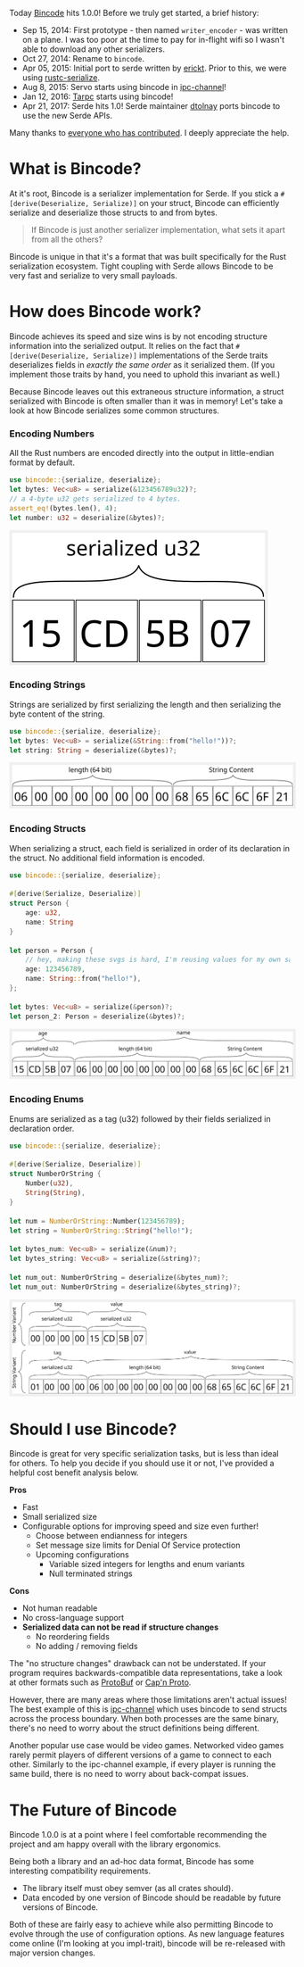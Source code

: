 Today [Bincode](https://github.com/tyoverby/bincode) hits 1.0.0!  Before we truly get started, a brief history:

* Sep 15, 2014: First prototype - then named `writer_encoder` - was written on a plane.  I was too poor at the time to pay for in-flight wifi so I wasn't able to download any other serializers.
* Oct 27, 2014: Rename to `bincode`.
* Apr 05, 2015: Initial port to serde written by [erickt](https://github.com/erickt).
  Prior to this, we were using [rustc-serialize](https://github.com/rust-lang-deprecated/rustc-serialize).
* Aug 8, 2015: Servo starts using bincode in [ipc-channel](https://crates.io/crates/ipc-channel)!
* Jan 12, 2016: [Tarpc](https://github.com/google/tarpc) starts using bincode!
* Apr 21, 2017: Serde hits 1.0!  Serde maintainer [dtolnay](https://github.com/dtolnay)
  ports bincode to use the new Serde APIs.

Many thanks to [everyone who has contributed]( https://github.com/TyOverby/bincode/graphs/contributors).
I deeply appreciate the help.

# What is Bincode?
At it's root, Bincode is a serializer implementation for Serde.
If you stick a `#[derive(Deserialize, Serialize)]` on your struct, Bincode can efficiently
serialize and deserialize those structs to and from bytes.

> If Bincode is just another serializer implementation, what sets it apart from all the others?

Bincode is unique in that it's a format that was built specifically for the Rust serialization
ecosystem.  Tight coupling with Serde allows Bincode to be very fast and serialize to
very small payloads.

# How does Bincode work?
Bincode achieves its speed and size wins is by not encoding structure information
into the serialized output.  It relies on the fact that `#[derive(Deserialize, Serialize)]`
implementations of the Serde traits deserializes fields in _exactly the same order_ as it
serialized them.  (If you implement those traits by hand, you need to uphold this
invariant as well.)

Because Bincode leaves out this extraneous structure information, a struct serialized with Bincode is
often smaller than it was in memory! Let's take a look at how Bincode serializes some common structures.

### Encoding Numbers

All the Rust numbers are encoded directly into the output in little-endian format by default.

```rust
use bincode::{serialize, deserialize};
let bytes: Vec<u8> = serialize(&123456789u32)?;
// a 4-byte u32 gets serialized to 4 bytes.
assert_eq!(bytes.len(), 4);
let number: u32 = deserialize(&bytes)?;
```
<img src="../images/bincode/u32.svg" style="padding: 5px; background:rgb(240, 240, 240)"/>

### Encoding Strings

Strings are serialized by first serializing the length and then serializing the byte content of the string.

```rust
use bincode::{serialize, deserialize};
let bytes: Vec<u8> = serialize(&String::from("hello!"))?;
let string: String = deserialize(&bytes)?;
```

<img src="../images/bincode/string.svg" style="padding: 5px; background:rgb(240, 240, 240)"/>

### Encoding Structs
When serializing a struct, each field is serialized in order of its declaration in the struct.
No additional field information is encoded.

```rust
use bincode::{serialize, deserialize};

#[derive(Serialize, Deserialize)]
struct Person {
    age: u32,
    name: String
}

let person = Person {
    // hey, making these svgs is hard, I'm reusing values for my own sanity.
    age: 123456789,
    name: String::from("hello!"),
};

let bytes: Vec<u8> = serialize(&person)?;
let person_2: Person = deserialize(&bytes)?;
```

<img src="../images/bincode/struct.svg" style="padding: 5px; background:rgb(240, 240, 240)"/>

### Encoding Enums
Enums are serialized as a tag (u32) followed by their fields serialized in declaration order.

```rust
use bincode::{serialize, deserialize};

#[derive(Serialize, Deserialize)]
struct NumberOrString {
    Number(u32),
    String(String),
}

let num = NumberOrString::Number(123456789);
let string = NumberOrString::String("hello!");

let bytes_num: Vec<u8> = serialize(&num)?;
let bytes_string: Vec<u8> = serialize(&string)?;

let num_out: NumberOrString = deserialize(&bytes_num)?;
let num_out: NumberOrString = deserialize(&bytes_string)?;
```

<img src="../images/bincode/enum.svg" style="padding: 5px; background:rgb(240, 240, 240)"/>


# Should I use Bincode?
Bincode is great for very specific serialization tasks, but is less than ideal for others.
To help you decide if you should use it or not, I've provided a helpful cost benefit
analysis below.

__Pros__

* Fast
* Small serialized size
* Configurable options for improving speed and size even further!
    * Choose between endianness for integers
    * Set message size limits for Denial Of Service protection
    * Upcoming configurations
        * Variable sized integers for lengths and enum variants
        * Null terminated strings

__Cons__

* Not human readable
* No cross-language support
* __Serialized data can not be read if structure changes__
  * No reordering fields
  * No adding / removing fields

The "no structure changes" drawback can not be understated.  If your program
requires backwards-compatible data representations, take a look at other
formats such as [ProtoBuf](https://github.com/google/protobuf) or
[Cap'n Proto](https://capnproto.org/).

However, there are many areas where those limitations aren't actual issues!
The best example of this is [ipc-channel](https://crates.io/crates/ipc-channel) which
uses bincode to send structs across the process boundary.  When both processes are the
same binary, there's no need to worry about the struct definitions being different.

Another popular use case would be video games.  Networked video games rarely permit
players of different versions of a game to connect to each other.  Similarly to the
ipc-channel example, if every player is running the same build, there is no need to
worry about back-compat issues.

# The Future of Bincode
Bincode 1.0.0 is at a point where I feel comfortable recommending the project and
am happy overall with the library ergonomics.

Being both a library and an ad-hoc data format, Bincode has some interesting compatibility
requirements.

* The library itself must obey semver (as all crates should).
* Data encoded by one version of Bincode should be readable by future versions of Bincode.

Both of these are fairly easy to achieve while also permitting Bincode to evolve
through the use of configuration options.  As new language features come online (I'm looking
at you impl-trait), bincode will be re-released with major version changes.
